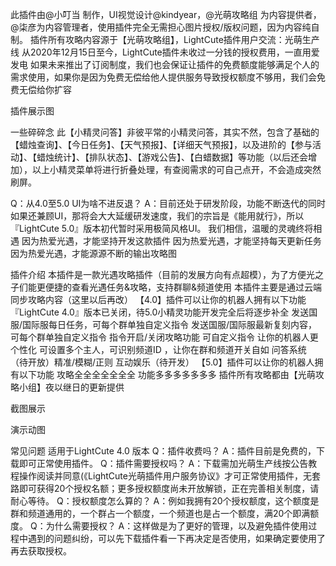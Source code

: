 此插件由@小叮当 制作，UI视觉设计@kindyear，@光萌攻略组 为内容提供者， @柒彦为内容管理者，使用插件完全无需担心图片授权/版权问题，因为内容纯自制。
插件所有攻略内容源于【光萌攻略组】，LightCute插件用户交流：光萌生产线
从2020年12月15日至今，LightCute插件未收过一分钱的授权费用，一直用爱发电
如果未来推出了订阅制度，我们也会保证让插件的免费额度能够满足个人的需求使用，如果你是因为免费无偿给他人提供服务导致授权额度不够用，我们会免费无偿给你扩容

插件展示图


一些碎碎念
此【小精灵问答】非彼平常的小精灵问答，其实不然，包含了基础的【蜡烛查询】、【今日任务】、【天气预报】、【详细天气预报】，以及进阶的【参与活动】、【蜡烛统计】、【排队状态】、【游戏公告】、【白蜡数据】等功能（以后还会增加），以上小精灵菜单将进行折叠处理，有查阅需求的可自己点开，不会造成突然刷屏。

Q：从4.0至5.0 UI为啥不进反退？
A：目前还处于研发阶段，功能不断迭代的同时如果还兼顾UI，那将会大大延缓研发速度，我们的宗旨是《能用就行》，所以『LightCute 5.0』版本初代暂时采用极简风格UI。
我们相信，温暖的灵魂终将相遇
因为热爱光遇，才能坚持开发这款插件
因为热爱光遇，才能坚持每天更新任务
因为热爱光遇，才能源源不断的输出攻略图

插件介绍
本插件是一款光遇攻略插件（目前的发展方向有点超模），为了方便光之子们能更便捷的查看光遇任务&攻略，支持群聊&频道使用 本插件主要是通过云端同步攻略内容（这里以后再改）
【4.0】插件可以让你的机器人拥有以下功能
『LightCute 4.0』版本已关闭，待5.0小精灵功能开发完全后将逐步补全
发送国服/国际服每日任务，可每个群单独自定义指令
发送国服/国际服最新复刻内容，可每个群单独自定义指令
指令开启/关闭攻略功能 可自定义指令 让你的机器人更个性化
可设置多个主人，可识别频道ID ，让你在群和频道开关自如
问答系统 （待开放）精准/模糊/正则
互动娱乐（待开发）
【5.0】插件可以让你的机器人拥有以下功能
攻略全全全全全全全
功能多多多多多多多
插件所有攻略都由【光萌攻略小组】夜以继日的更新提供

截图展示


演示动图


常见问题
适用于LightCute 4.0 版本
Q：插件收费吗？
A：插件目前是免费的，下载即可正常使用插件。
Q：插件需要授权吗？
A：下载需加光萌生产线按公告教程操作阅读并同意(《LightCute光萌插件用户服务协议》才可正常使用插件，无套路即可获得20个授权名额；更多授权额度尚未开放解锁，正在完善相关制度，请耐心等待。
Q：授权额度怎么算的？
A：例如我拥有20个授权额度，这个额度是群和频道通用的，一个群占一个额度，一个频道也是占一个额度，满20个即满额度。
Q：为什么需要授权？
A：这样做是为了更好的管理，以及避免插件使用过程中遇到的问题纠纷，可以先下载插件看一下再决定是否使用，如果确定要使用了再去获取授权。